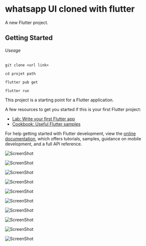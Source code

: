 # whatsapp UI cloned with flutter

A new Flutter project.

## Getting Started

###### Useage

```
git clone <url link>

cd projet path

flutter pub get

flutter run

```
This project is a starting point for a Flutter application.

A few resources to get you started if this is your first Flutter project:

- [Lab: Write your first Flutter app](https://docs.flutter.dev/get-started/codelab)
- [Cookbook: Useful Flutter samples](https://docs.flutter.dev/cookbook)

For help getting started with Flutter development, view the
[online documentation](https://docs.flutter.dev/), which offers tutorials,
samples, guidance on mobile development, and a full API reference.

![ScreenShot](https://github.com/DevBox01/whatsapp_ui_cloned/ScreenShot/1.png)

![ScreenShot](https://github.com/DevBox01/whatsapp_ui_cloned/ScreenShot/2.png)

![ScreenShot](https://github.com/DevBox01/whatsapp_ui_cloned/ScreenShot/3.png)

![ScreenShot](https://github.com/DevBox01/whatsapp_ui_cloned/ScreenShot/4.png)

![ScreenShot](https://github.com/DevBox01/whatsapp_ui_cloned/ScreenShot/5.png)

![ScreenShot](https://github.com/DevBox01/whatsapp_ui_cloned/ScreenShot/6.png)

![ScreenShot](https://github.com/DevBox01/whatsapp_ui_cloned/ScreenShot/7.png)

![ScreenShot](https://github.com/DevBox01/whatsapp_ui_cloned/ScreenShot/8.png)

![ScreenShot](https://github.com/DevBox01/whatsapp_ui_cloned/ScreenShot/9.png)

![ScreenShot](https://github.com/DevBox01/whatsapp_ui_cloned/ScreenShot/10.png)